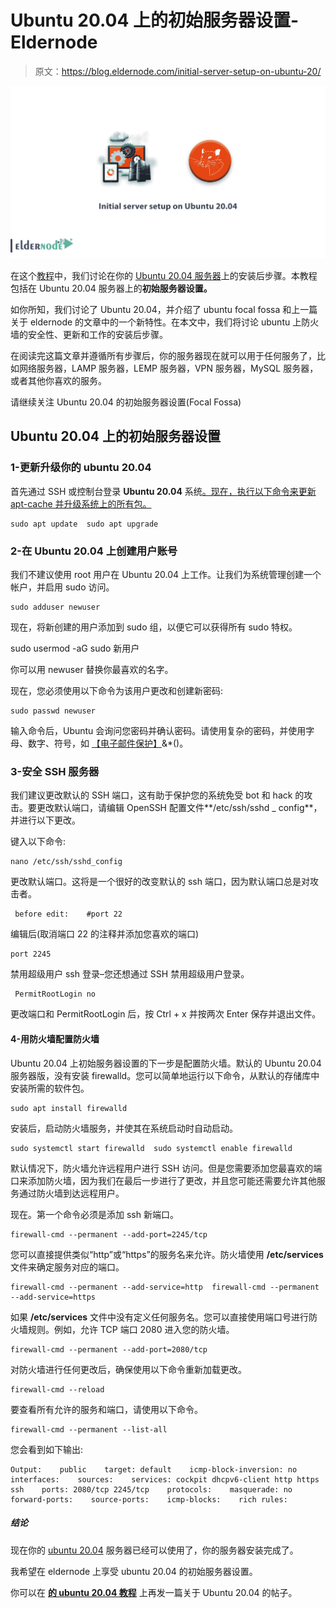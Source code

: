 # Ubuntu 20.04 上的初始服务器设置- Eldernode

> 原文：<https://blog.eldernode.com/initial-server-setup-on-ubuntu-20/>

![Initial server setup on Ubuntu 20.04](img/bced197351bdd5ed4c74f593d1d19a77.png)

在这个[教程](https://eldernode.com/category/tutorial/ "tutorial")中，我们讨论在你的 [Ubuntu 20.04 服务器](https://eldernode.com/introducing-ubuntu-20/)上的安装后步骤。本教程包括在 Ubuntu 20.04 服务器上的**初始服务器设置。**

如你所知，我们讨论了 Ubuntu 20.04，并介绍了 ubuntu focal fossa 和上一篇关于 eldernode 的文章中的一个新特性。在本文中，我们将讨论 ubuntu 上防火墙的安全性、更新和工作的安装后步骤。

在阅读完这篇文章并遵循所有步骤后，你的服务器现在就可以用于任何服务了，比如网络服务器，LAMP 服务器，LEMP 服务器，VPN 服务器，MySQL 服务器，或者其他你喜欢的服务。

请继续关注 Ubuntu 20.04 的初始服务器设置(Focal Fossa)

## Ubuntu 20.04 上的初始服务器设置

### 1-更新升级你的 ubuntu 20.04

首先通过 SSH 或控制台登录 **Ubuntu 20.04** 系统[。现在，执行以下命令来更新 apt-cache 并升级系统上的所有包。](https://eldernode.com/tag/how-to-connect-ssh/)

```
sudo apt update  sudo apt upgrade
```

### 2-在 Ubuntu 20.04 上创建用户账号

我们不建议使用 root 用户在 Ubuntu 20.04 上工作。让我们为系统管理创建一个帐户，并启用 sudo 访问。

```
sudo adduser newuser
```

现在，将新创建的用户添加到 sudo 组，以便它可以获得所有 sudo 特权。

sudo usermod -aG sudo 新用户

你可以用 newuser 替换你最喜欢的名字。

现在，您必须使用以下命令为该用户更改和创建新密码:

```
sudo passwd newuser
```

输入命令后，Ubuntu 会询问您密码并确认密码。请使用复杂的密码，并使用字母、数字、符号，如 [【电子邮件保护】](/cdn-cgi/l/email-protection)&*()。

### 3-安全 SSH 服务器

我们建议更改默认的 SSH 端口，这有助于保护您的系统免受 bot 和 hack 的攻击。要更改默认端口，请编辑 OpenSSH 配置文件**/etc/ssh/sshd _ config**，并进行以下更改。

键入以下命令:

```
nano /etc/ssh/sshd_config
```

更改默认端口。这将是一个很好的改变默认的 ssh 端口，因为默认端口总是对攻击者。

```
 before edit:    #port 22
```

编辑后(取消端口 22 的注释并添加您喜欢的端口)

```
port 2245
```

禁用超级用户 ssh 登录–您还想通过 SSH 禁用超级用户登录。

```
 PermitRootLogin no
```

更改端口和 PermitRootLogin 后，按 Ctrl + x 并按两次 Enter 保存并退出文件。

#### 4-用防火墙配置防火墙

Ubuntu 20.04 上初始服务器设置的下一步是配置防火墙。默认的 Ubuntu 20.04 服务器版，没有安装 firewalld。您可以简单地运行以下命令，从默认的存储库中安装所需的软件包。

```
sudo apt install firewalld
```

安装后，启动防火墙服务，并使其在系统启动时自动启动。

```
sudo systemctl start firewalld  sudo systemctl enable firewalld
```

默认情况下，防火墙允许远程用户进行 SSH 访问。但是您需要添加您最喜欢的端口来添加防火墙，因为我们在最后一步进行了更改，并且您可能还需要允许其他服务通过防火墙到达远程用户。

现在。第一个命令必须是添加 ssh 新端口。

```
firewall-cmd --permanent --add-port=2245/tcp
```

您可以直接提供类似“http”或“https”的服务名来允许。防火墙使用 **/etc/services** 文件来确定服务对应的端口。

```
firewall-cmd --permanent --add-service=http  firewall-cmd --permanent --add-service=https
```

如果 **/etc/services** 文件中没有定义任何服务名。您可以直接使用端口号进行防火墙规则。例如，允许 TCP 端口 2080 进入您的防火墙。

```
firewall-cmd --permanent --add-port=2080/tcp
```

对防火墙进行任何更改后，确保使用以下命令重新加载更改。

```
firewall-cmd --reload
```

要查看所有允许的服务和端口，请使用以下命令。

```
firewall-cmd --permanent --list-all
```

您会看到如下输出:

```
Output:    public    target: default    icmp-block-inversion: no    interfaces:    sources:    services: cockpit dhcpv6-client http https ssh    ports: 2080/tcp 2245/tcp    protocols:    masquerade: no    forward-ports:    source-ports:    icmp-blocks:    rich rules:
```

##### 结论

现在你的 [ubuntu 20.04](https://releases.ubuntu.com/20.04/) 服务器已经可以使用了，你的服务器安装完成了。

我希望在 eldernode 上享受 ubuntu 20.04 的初始服务器设置。

你可以在 [**的 ubuntu 20.04 教程**](https://eldernode.com/tag/ubuntu-20-04/) 上再发一篇关于 Ubuntu 20.04 的帖子。